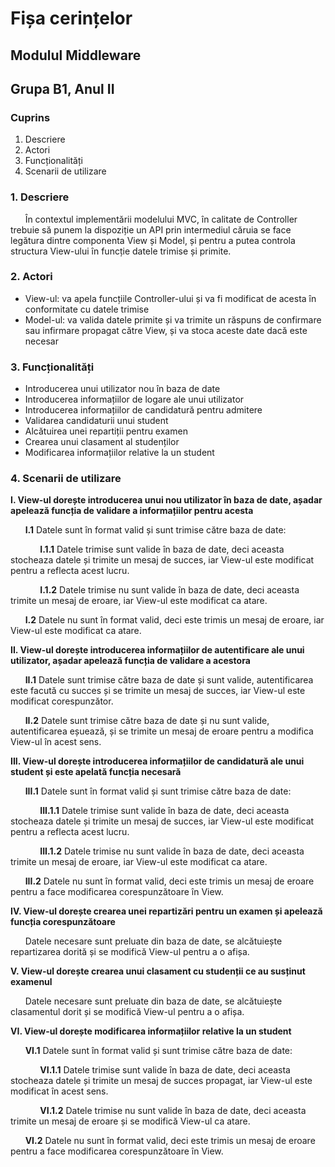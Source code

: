 # Fișa cerințelor

## Modulul Middleware

## Grupa B1, Anul II

### Cuprins
1.  Descriere
2.  Actori
3.  Funcționalități
4.  Scenarii de utilizare

### 1.   Descriere

&nbsp;&nbsp;&nbsp;&nbsp;&nbsp;&nbsp;În contextul implementării modelului MVC, în calitate de Controller trebuie să punem la dispoziție un API prin intermediul căruia se face legătura dintre componenta View și Model, și pentru a putea controla structura View-ului în funcție datele trimise și primite.

### 2.   Actori

-   View-ul: va apela funcțiile Controller-ului și va fi modificat de acesta în conformitate cu datele trimise
-   Model-ul: va valida datele primite și va trimite un răspuns de confirmare sau infirmare propagat către View, și va stoca aceste date dacă este necesar 

### 3.   Funcționalități

-   Introducerea unui utilizator nou în baza de date
-   Introducerea informațiilor de logare ale unui utilizator
-   Introducerea informațiilor de candidatură pentru admitere
-   Validarea candidaturii unui student
-   Alcătuirea unei repartiții pentru examen
-   Crearea unui clasament al studenților
-   Modificarea informațiilor relative la un student

### 4.   Scenarii de utilizare

**I. View-ul dorește introducerea unui nou utilizator în baza de date, așadar apelează funcția de validare a informațiilor pentru acesta**

&nbsp;&nbsp;&nbsp;&nbsp;&nbsp;&nbsp;**I.1** Datele sunt în format valid și sunt trimise către baza de date:

&nbsp;&nbsp;&nbsp;&nbsp;&nbsp;&nbsp;&nbsp;&nbsp;&nbsp;&nbsp;&nbsp;&nbsp;**I.1.1** Datele trimise sunt valide în baza de date, deci aceasta stocheaza datele și trimite un mesaj de succes, iar View-ul este modificat pentru a reflecta acest lucru.

&nbsp;&nbsp;&nbsp;&nbsp;&nbsp;&nbsp;&nbsp;&nbsp;&nbsp;&nbsp;&nbsp;&nbsp;**I.1.2** Datele trimise nu sunt valide în baza de date, deci aceasta trimite un mesaj de eroare, iar View-ul este modificat ca atare.

&nbsp;&nbsp;&nbsp;&nbsp;&nbsp;&nbsp;**I.2** Datele nu sunt în format valid, deci este trimis un mesaj de eroare, iar View-ul este modificat ca atare.

**II.   View-ul dorește introducerea informațiilor de autentificare ale unui utilizator, așadar apelează funcția de validare a acestora**

&nbsp;&nbsp;&nbsp;&nbsp;&nbsp;&nbsp;**II.1** Datele sunt trimise către baza de date și sunt valide, autentificarea este facută cu succes și se trimite un mesaj de succes, iar View-ul este modificat corespunzător.

&nbsp;&nbsp;&nbsp;&nbsp;&nbsp;&nbsp;**II.2** Datele sunt trimise către baza de date și nu sunt valide, autentificarea eșuează, și se trimite un mesaj de eroare pentru a modifica View-ul în acest sens.

**III.  View-ul dorește introducerea informațiilor de candidatură ale unui student și este apelată funcția necesară**

&nbsp;&nbsp;&nbsp;&nbsp;&nbsp;&nbsp;**III.1** Datele sunt în format valid și sunt trimise către baza de date:

&nbsp;&nbsp;&nbsp;&nbsp;&nbsp;&nbsp;&nbsp;&nbsp;&nbsp;&nbsp;&nbsp;&nbsp;**III.1.1** Datele trimise sunt valide în baza de date, deci aceasta stocheaza datele și trimite un mesaj de succes, iar View-ul este modificat pentru a reflecta acest lucru.

&nbsp;&nbsp;&nbsp;&nbsp;&nbsp;&nbsp;&nbsp;&nbsp;&nbsp;&nbsp;&nbsp;&nbsp;**III.1.2** Datele trimise nu sunt valide în baza de date, deci aceasta trimite un mesaj de eroare, iar View-ul este modificat ca atare.

&nbsp;&nbsp;&nbsp;&nbsp;&nbsp;&nbsp;**III.2** Datele nu sunt în format valid, deci este trimis un mesaj de eroare pentru a face modificarea corespunzătoare în View.

**IV.   View-ul dorește crearea unei repartizări pentru un examen și apelează funcția corespunzătoare**

&nbsp;&nbsp;&nbsp;&nbsp;&nbsp;&nbsp;Datele necesare sunt preluate din baza de date, se alcătuiește repartizarea dorită și se modifică View-ul pentru a o afișa.

**V.    View-ul dorește crearea unui clasament cu studenții ce au susținut examenul**

&nbsp;&nbsp;&nbsp;&nbsp;&nbsp;&nbsp;Datele necesare sunt preluate din baza de date, se alcătuiește clasamentul dorit și se modifică View-ul pentru a o afișa.

**VI.   View-ul dorește modificarea informațiilor relative la un student**

&nbsp;&nbsp;&nbsp;&nbsp;&nbsp;&nbsp;**VI.1** Datele sunt în format valid și sunt trimise către baza de date:

&nbsp;&nbsp;&nbsp;&nbsp;&nbsp;&nbsp;&nbsp;&nbsp;&nbsp;&nbsp;&nbsp;&nbsp;**VI.1.1** Datele trimise sunt valide în baza de date, deci aceasta stocheaza datele și trimite un mesaj de succes propagat, iar View-ul este modificat în acest sens.

&nbsp;&nbsp;&nbsp;&nbsp;&nbsp;&nbsp;&nbsp;&nbsp;&nbsp;&nbsp;&nbsp;&nbsp;**VI.1.2** Datele trimise nu sunt valide în baza de date, deci aceasta trimite un mesaj de eroare și se modifică View-ul ca atare.
    
&nbsp;&nbsp;&nbsp;&nbsp;&nbsp;&nbsp;**VI.2** Datele nu sunt în format valid, deci este trimis un mesaj de eroare pentru a face modificarea corespunzătoare în View.
